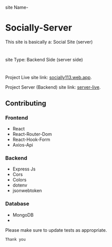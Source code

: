 site Name- 
# Socially-Server

This site is basically a: Social Site (server)
#
site Type: Backend Side (server side)
#

Project Live site link: [socially113.web.app](https://socially113.web.app).

Project Server (Backend) site link: [server-live](https://socially-server-sofiuzzamansofi.vercel.app/).



## Contributing

### Frontend
- React
- React-Router-Dom
- React-Hook-Form
- Axios-Api

### Backend
- Express Js
- Cors
- Colors
- dotenv
- jsonwebtoken
<!-- - Node Js
- Mongoose
- JSON Web Token
- Bcrypt Js
- Stripe -->

### Database
- MongoDB
- 

Please make sure to update tests as appropriate.

```Thank you```